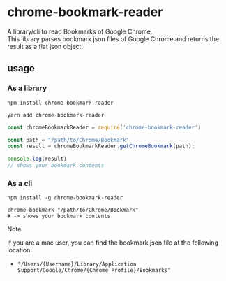 # chrome-bookmark-reader

A library/cli to read Bookmarks of Google Chrome.  
This library parses bookmark json files of Google Chrome and returns the result as a flat json object.

## usage

### As a library

```terminal
npm install chrome-bookmark-reader
```

```terminal
yarn add chrome-bookmark-reader
```

```javascript
const chromeBookmarkReader = require('chrome-bookmark-reader')

const path = "/path/to/Chrome/Bookmark"
const result = chromeBookmarkReader.getChromeBookmark(path);

console.log(result)
// shows your bookmark contents
```

### As a cli

```terminal
npm install -g chrome-bookmark-reader
```

```terminal
chrome-bookmark "/path/to/Chrome/Bookmark"
# -> shows your bookmark contents
```

Note:  

If you are a mac user, you can find the bookmark json file at the following location:

- `"/Users/{Username}/Library/Application Support/Google/Chrome/{Chrome Profile}/Bookmarks"`
